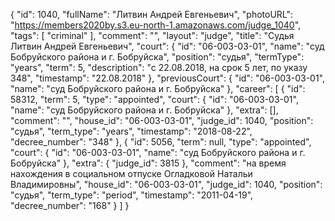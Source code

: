 {
    "id": 1040,
    "fullName": "Литвин Андрей Евгеньевич",
    "photoURL": "https://members2020by.s3.eu-north-1.amazonaws.com/judge_1040",
    "tags": [
        "criminal"
    ],
    "comment": "",
    "layout": "judge",
    "title": "Судья Литвин Андрей Евгеньевич",
    "court": {
        "id": "06-003-03-01",
        "name": "суд Бобруйского района и г. Бобруйска",
        "position": "судья",
        "termType": "years",
        "term": 5,
        "description": "c 22.08.2018, на срок 5 лет, по указу 348",
        "timestamp": "22.08.2018"
    },
    "previousCourt": {
        "id": "06-003-03-01",
        "name": "суд Бобруйского района и г. Бобруйска"
    },
    "career": [
        {
            "id": 58312,
            "term": 5,
            "type": "appointed",
            "court": {
                "id": "06-003-03-01",
                "name": "суд Бобруйского района и г. Бобруйска"
            },
            "extra": [],
            "comment": "",
            "house_id": "06-003-03-01",
            "judge_id": 1040,
            "position": "судья",
            "term_type": "years",
            "timestamp": "2018-08-22",
            "decree_number": "348"
        },
        {
            "id": 5056,
            "term": null,
            "type": "appointed",
            "court": {
                "id": "06-003-03-01",
                "name": "суд Бобруйского района и г. Бобруйска"
            },
            "extra": {
                "judge_id": 3815
            },
            "comment": "на время нахождения в социальном отпуске Огладковой Натальи Владимировны",
            "house_id": "06-003-03-01",
            "judge_id": 1040,
            "position": "судья",
            "term_type": "period",
            "timestamp": "2011-04-19",
            "decree_number": "168"
        }
    ]
}